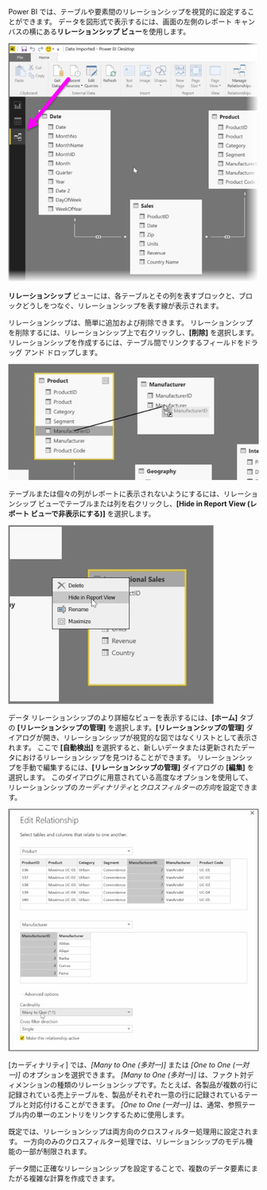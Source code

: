 Power BI では、テーブルや要素間のリレーションシップを視覚的に設定することができます。 データを図形式で表示するには、画面の左側のレポート キャンバスの横にある**リレーションシップ ビュー**を使用します。

![](media/2-2-manage-data-relationships/2-2_1.png)

**リレーションシップ** ビューには、各テーブルとその列を表すブロックと、ブロックどうしをつなぐ、リレーションシップを表す線が表示されます。

リレーションシップは、簡単に追加および削除できます。 リレーションシップを削除するには、リレーションシップ上で右クリックし、**[削除]** を選択します。 リレーションシップを作成するには、テーブル間でリンクするフィールドをドラッグ アンド ドロップします。

![](media/2-2-manage-data-relationships/2-2_2.png)

テーブルまたは個々の列がレポートに表示されないようにするには、リレーションシップ ビューでテーブルまたは列を右クリックし、**[Hide in Report View (レポート ビューで非表示にする)]** を選択します。

![](media/2-2-manage-data-relationships/2-2_3.png)

データ リレーションシップのより詳細なビューを表示するには、**[ホーム]** タブの **[リレーションシップの管理]** を選択します。**[リレーションシップの管理]** ダイアログが開き、リレーションシップが視覚的な図ではなくリストとして表示されます。 ここで **[自動検出]** を選択すると、新しいデータまたは更新されたデータにおけるリレーションシップを見つけることができます。 リレーションシップを手動で編集するには、**[リレーションシップの管理]** ダイアログの **[編集]** を選択します。 このダイアログに用意されている高度なオプションを使用して、リレーションシップの*カーディナリティ*と*クロスフィルターの方向*を設定できます。

![](media/2-2-manage-data-relationships/2-2_4.png)

[カーディナリティ] では、*[Many to One (多対一)]* または *[One to One (一対一)]* のオプションを選択できます。 *[Many to One (多対一)]* は、ファクト対ディメンションの種類のリレーションシップです。たとえば、各製品が複数の行に記録されている売上テーブルを、製品がそれぞれ一意の行に記録されているテーブルと対応付けることができます。 *[One to One (一対一)]* は、通常、参照テーブル内の単一のエントリをリンクするために使用します。

既定では、リレーションシップは両方向のクロスフィルター処理用に設定されます。 一方向のみのクロスフィルター処理では、リレーションシップのモデル機能の一部が制限されます。

データ間に正確なリレーションシップを設定することで、複数のデータ要素にまたがる複雑な計算を作成できます。

